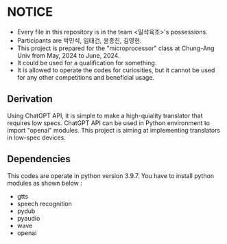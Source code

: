 # NOTICE

- Every file in this repository is in the team <일석육조>'s possessions.
- Participants are 박민석, 임태건, 윤종진, 김영현.
- This project is prepared for the "microprocessor" class at Chung-Ang Univ from May, 2024 to June, 2024.
- It could be used for a qualification for something.
- It is allowed to operate the codes for curiosities, but it cannot be used for any other competitions and beneficial usage.

## Derivation
Using ChatGPT API, it is simple to make a high-quiality translator that requires low specs. ChatGPT API can be used in Python environment to import "openai" modules.
This project is aiming at implementing translators in low-spec devices.


## Dependencies
This codes are operate in python version 3.9.7.
You have to install python modules as shown below :
- gtts
- speech recognition
- pydub
- pyaudio
- wave
- openai
